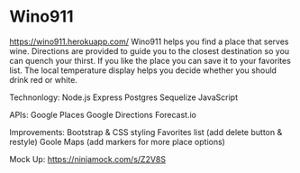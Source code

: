 # Wino911
https://wino911.herokuapp.com/
Wino911 helps you find a place that serves wine. Directions are provided to guide you to the closest destination so you can quench your thirst. If you like the place you can save it to your favorites list.
The local temperature display helps you decide whether you should drink red or white.  

Technonlogy:
Node.js
Express
Postgres
Sequelize
JavaScript

APIs:
Google Places
Google Directions
Forecast.io


Improvements:
Bootstrap & CSS styling
Favorites list (add delete button & restyle)
Goole Maps (add markers for more place options)

Mock Up: https://ninjamock.com/s/Z2V8S


